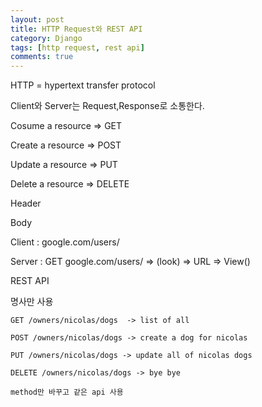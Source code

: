 ```yaml
---
layout: post
title: HTTP Request와 REST API
category: Django
tags: [http request, rest api]
comments: true
---
```




HTTP = hypertext transfer protocol

Client와 Server는 Request,Response로 소통한다.

Cosume a resource => GET

Create a resource => POST

Update a resource => PUT

Delete a resource => DELETE

Header

Body



Client : google.com/users/

Server : GET google.com/users/ => (look) => URL => View()



REST API

명사만 사용

```
GET /owners/nicolas/dogs  -> list of all

POST /owners/nicolas/dogs -> create a dog for nicolas

PUT /owners/nicolas/dogs -> update all of nicolas dogs

DELETE /owners/nicolas/dogs -> bye bye

method만 바꾸고 같은 api 사용

```